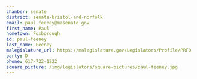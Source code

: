 ```yaml
---
chamber: senate
district: senate-bristol-and-norfolk
email: paul.feeney@masenate.gov
first_name: Paul
hometown: Foxborough
id: paul-feeney
last_name: Feeney
malegislature_url: https://malegislature.gov/Legislators/Profile/PRF0
party: D
phone: 617-722-1222
square_picture: /img/legislators/square-pictures/paul-feeney.jpg
---
```

